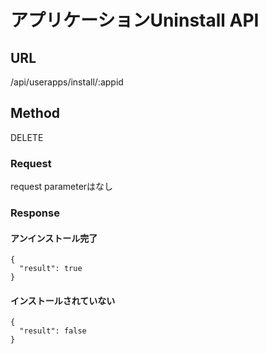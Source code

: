 # アプリケーションUninstall API

## URL
/api/userapps/install/:appid

## Method
DELETE

### Request
request parameterはなし

### Response
#### アンインストール完了
```
{
  "result": true
}
```

#### インストールされていない
```
{
  "result": false
}
```

